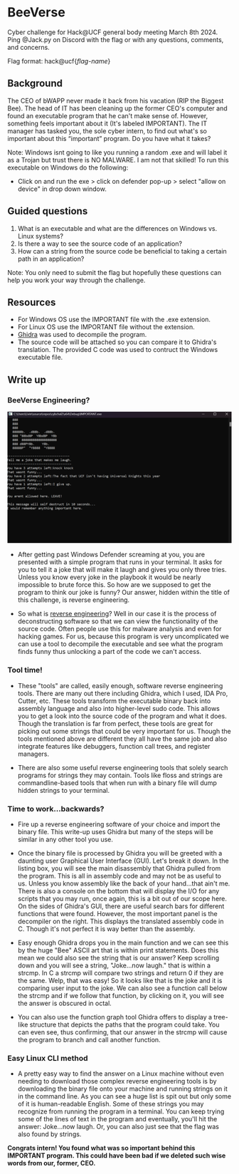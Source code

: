 # BeeVerse
Cyber challenge for Hack@UCF general body meeting March 8th 2024. Ping @Jack.py on Discord with the flag or with any questions, comments, and concerns.

Flag format: hack@ucf{*flag-name*}

## Background
The CEO of bWAPP never made it back from his vacation (RIP the Biggest Bee). The head of IT has been cleaning up the former CEO's computer and found an executable program that he can't make sense of. However, something feels important about it (It's labeled IMPORTANT). The IT manager has tasked you, the sole cyber intern, to find out what's so important about this “important” program. Do you have what it takes?

Note: Windows isnt going to like you running a random .exe and will label it as a Trojan but trust there is NO MALWARE. I am not that skilled! To run this executable on Windows do the following:

+ Click on and run the exe > click on defender pop-up > select "allow on device" in drop down window. 

## Guided questions
1. What is an executable and what are the differences on Windows vs. Linux systems?
2. Is there a way to see the source code of an application?
3. How can a string from the source code be beneficial to taking a certain path in an application?

Note: You only need to submit the flag but hopefully these questions can help you work your way through the challenge.

## Resources
- For Windows OS use the IMPORTANT file with the .exe extension.
- For Linux OS use the IMPORTANT file without the extension.
- [Ghidra](https://ghidra-sre.org/) was used to decompile the program.
- The source code will be attached so you can compare it to Ghidra's translation. The provided C code was used to contruct the Windows executable file.

## Write up
### BeeVerse Engineering?

![program](program.png)
- After getting past Windows Defender screaming at you, you are presented with a simple program that runs in your terminal. It asks for you to tell it a joke that will make it laugh and gives you only three tries. Unless you know every joke in the playbook it would be nearly impossible to brute force this. So how are we supposed to get the program to think our joke is funny? Our answer, hidden within the title of this challenge, is reverse engineering. 

- So what is [reverse engineering](https://www.zenarmor.com/docs/network-security-tutorials/what-is-reverse-engineering)? Well in our case it is the process of deconstructing software so that we can view the functionality of the source code. Often people use this for malware analysis and even for hacking games. For us, because this program is very uncomplicated we can use a tool to decompile the executable and see what the program finds funny thus unlocking a part of the code we can't access.

### Tool time!
- These "tools" are called, easily enough, software reverse engineering tools. There are many out there including Ghidra, which I used, IDA Pro, Cutter, etc. These tools transform the executable binary back into assembly language and also into higher-level sudo code. This allows you to get a look into the source code of the program and what it does. Though the translation is far from perfect, these tools are great for picking out some strings that could be very important for us. Though the tools mentioned above are different they all have the same job and also integrate features like debuggers, function call trees, and register managers.

- There are also some useful reverse engineering tools that solely search programs for strings they may contain. Tools like floss and strings are commandline-based tools that when run with a binary file will dump hidden strings to your terminal. 

### Time to work...backwards?
- Fire up a reverse engineering software of your choice and import the binary file. This write-up uses Ghidra but many of the steps will be similar in any other tool you use.

- Once the binary file is processed by Ghidra you will be greeted with a daunting user Graphical User Interface (GUI). Let's break it down. In the listing box, you will see the main disassembly that Ghidra pulled from the program. This is all in assembly code and may not be as useful to us. Unless you know assembly like the back of your hand...that ain't me. There is also a console on the bottom that will display the I/O for any scripts that you may run, once again, this is a bit out of our scope here. On the sides of Ghidra's GUI, there are useful search bars for different functions that were found. However, the most important panel is the decompiler on the right. This displays the translated assembly code in C. Though it's not perfect it is way better than the assembly. 

- Easy enough Ghidra drops you in the main function and we can see this by the huge "Bee" ASCII art that is within print statements. Does this mean we could also see the string that is our answer? Keep scrolling down and you will see a string, "Joke...now laugh." that is within a strcmp. In C a strcmp will compare two strings and return 0 if they are the same. Welp, that was easy! So it looks like that is the joke and it is comparing user input to the joke. We can also see a function call below the strcmp and if we follow that function, by clicking on it, you will see the answer is obscured in octal. 

- You can also use the function graph tool Ghidra offers to display a tree-like structure that depicts the paths that the program could take. You can even see, thus confirming, that our answer in the strcmp will cause the program to branch and call another function.

### Easy Linux CLI method
- A pretty easy way to find the answer on a Linux machine without even needing to download those complex reverse engineering tools is by downloading the binary file onto your machine and running strings on it in the command line. As you can see a huge list is spit out but only some of it is human-readable English. Some of these strings you may recognize from running the program in a terminal. You can keep trying some of the lines of text in the program and eventually, you'll hit the answer: Joke...now laugh. Or, you can also just see that the flag was also found by strings.

**Congrats intern! You found what was so important behind this IMPORTANT program. This could have been bad if we deleted such wise words from our, former, CEO.**
